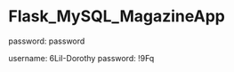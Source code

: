 # Flask_MySQL_MagazineApp
<!-- admin user password -->
password: password
<!-- Test user (no white space) -->
username: 6LiI-Dorothy
password: !9Fq
